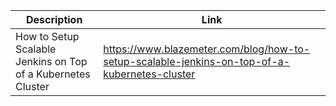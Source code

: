 | Description | Link |
| ------ | ------ |
|How to Setup Scalable Jenkins on Top of a Kubernetes Cluster|https://www.blazemeter.com/blog/how-to-setup-scalable-jenkins-on-top-of-a-kubernetes-cluster|
